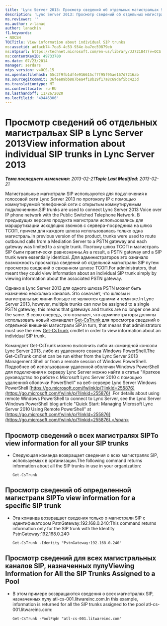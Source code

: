 ```yaml
---
title: 'Lync Server 2013: Просмотр сведений об отдельных магистральах SIP'
description: 'Lync Server 2013: Просмотр сведений об отдельных магистральах SIP.'
ms.reviewer: ''
ms.author: v-lanac
author: lanachin
f1.keywords:
- NOCSH
TOCTitle: View information about individual SIP trunks
ms:assetid: adfacb74-7ea5-4c53-934e-ba7ec59879eb
ms:mtpsurl: https://technet.microsoft.com/en-us/library/JJ721847(v=OCS.15)
ms:contentKeyID: 49733780
ms.date: 07/23/2014
manager: serdars
mtps_version: v=OCS.15
ms.openlocfilehash: 55c2f9fb1df4e916615cf7f95f95ae167d7216ab
ms.sourcegitcommit: 36fee89bb887bea4f18b19f17a8c69daf5bc423d
ms.translationtype: MT
ms.contentlocale: ru-RU
ms.lasthandoff: 11/26/2020
ms.locfileid: "49446306"
---
```

# <a name="view-information-about-individual-sip-trunks-in-lync-server-2013"></a><span data-ttu-id="ae543-103">Просмотр сведений об отдельных магистральах SIP в Lync Server 2013</span><span class="sxs-lookup"><span data-stu-id="ae543-103">View information about individual SIP trunks in Lync Server 2013</span></span>

<div data-xmlns="http://www.w3.org/1999/xhtml">

<div class="topic" data-xmlns="http://www.w3.org/1999/xhtml" data-msxsl="urn:schemas-microsoft-com:xslt" data-cs="https://msdn.microsoft.com/">

<div data-asp="https://msdn2.microsoft.com/asp">



</div>

<div id="mainSection">

<div id="mainBody"><span data-ttu-id="ae543-104">

<span> </span></span><span class="sxs-lookup"><span data-stu-id="ae543-104">

<span> </span></span></span>

<span data-ttu-id="ae543-105">_**Тема последнего изменения:** 2013-02-21_</span><span class="sxs-lookup"><span data-stu-id="ae543-105">_**Topic Last Modified:** 2013-02-21_</span></span>

<span data-ttu-id="ae543-106">Магистральные магистрали SIP используются для подключения к голосовой сети Lync Server 2013 по протоколу IP с помощью коммутируемой телефонной сети с открытым коммутируемым подключением.</span><span class="sxs-lookup"><span data-stu-id="ae543-106">SIP trunks are used to connect Lync Server 2013 Voice over IP phone network with the Public Switched Telephone Network.</span></span> <span data-ttu-id="ae543-107">В предыдущих версиях продукта магистрали использовались для маршрутизации исходящих звонков с сервера-посредника на шлюз ТСОП, причем для каждого шлюза использовалась только одна магистраль.</span><span class="sxs-lookup"><span data-stu-id="ae543-107">In previous version of the product, trunks were used to route outbound calls from a Mediation Server to a PSTN gateway and each gateway was limited to a single trunk.</span></span> <span data-ttu-id="ae543-108">Поэтому шлюз ТСОП и магистраль SIP были практически равнозначны.</span><span class="sxs-lookup"><span data-stu-id="ae543-108">As a result, a PSTN gateway and a SIP trunk were essentially identical.</span></span> <span data-ttu-id="ae543-109">Для администраторов это означало возможность просмотра сведений об отдельной магистрали SIP путем просмотра сведений о связанном шлюзе ТСОП.</span><span class="sxs-lookup"><span data-stu-id="ae543-109">For administrators, that meant they could view information about an individual SIP trunk simply by viewing information about the associated PSTN gateway.</span></span>

<span data-ttu-id="ae543-110">Однако в Lync Server 2013 для одного шлюза PSTN может быть назначено несколько каналов. Это означает, что шлюзы и магистральные линии больше не являются одними и теми же.</span><span class="sxs-lookup"><span data-stu-id="ae543-110">In Lync Server 2013, however, multiple trunks can now be assigned to a single PSTN gateway; this means that gateways and trunks are no longer one and the same.</span></span> <span data-ttu-id="ae543-111">В свою очередь, это означает, что администраторы должны использовать новый командлет [Get-CsTrunk](https://docs.microsoft.com/powershell/module/skype/Get-CsTrunk) для просмотра сведений о отдельной внешней магистрали SIP.</span><span class="sxs-lookup"><span data-stu-id="ae543-111">In turn, that means that administrators must use the new [Get-CsTrunk](https://docs.microsoft.com/powershell/module/skype/Get-CsTrunk) cmdlet in order to view information about an individual SIP trunk.</span></span>

<span data-ttu-id="ae543-112">Командлет Get-CsTrunk можно выполнить либо из командной консоли Lync Server 2013, либо из удаленного сеанса Windows PowerShell.</span><span class="sxs-lookup"><span data-stu-id="ae543-112">The Get-CsTrunk cmdlet can be run either from the Lync Server 2013 Management Shell or from a remote session of Windows PowerShell.</span></span> <span data-ttu-id="ae543-113">Подробнее об использовании удаленной оболочки Windows PowerShell для подключения к серверу Lync Server можно найти в статье "Краткое руководство по работе с Microsoft Lync Server 2010 с помощью удаленной оболочки PowerShell" на веб-сервере Lync Server Windows PowerShell [https://go.microsoft.com/fwlink/p/?linkId=255876](https://go.microsoft.com/fwlink/p/?linkid=255876) .</span><span class="sxs-lookup"><span data-stu-id="ae543-113">For details about using remote Windows PowerShell to connect to Lync Server, see the Lync Server Windows PowerShell blog article "Quick Start: Managing Microsoft Lync Server 2010 Using Remote PowerShell" at [https://go.microsoft.com/fwlink/p/?linkId=255876](https://go.microsoft.com/fwlink/p/?linkid=255876).</span></span>

<div>

## <a name="to-view-information-for-all-your-sip-trunks"></a><span data-ttu-id="ae543-114">Просмотр сведений о всех магистралях SIP</span><span class="sxs-lookup"><span data-stu-id="ae543-114">To view information for all your SIP trunks</span></span>

  - <span data-ttu-id="ae543-115">Следующая команда возвращает сведения о всех магистралях SIP, используемых в организации.</span><span class="sxs-lookup"><span data-stu-id="ae543-115">The following command returns information about all the SIP trunks in use in your organization:</span></span>
    
        Get-CsTrunk

</div>

<div>

## <a name="to-view-information-for-a-specific-sip-trunk"></a><span data-ttu-id="ae543-116">Просмотр сведений об определенной магистрали SIP</span><span class="sxs-lookup"><span data-stu-id="ae543-116">To view information for a specific SIP trunk</span></span>

  - <span data-ttu-id="ae543-117">Эта команда возвращает сведения только о магистрали SIP с идентификатором PstnGateway:192.168.0.240:</span><span class="sxs-lookup"><span data-stu-id="ae543-117">This command returns information only for the SIP trunk with the Identity PstnGateway:192.168.0.240:</span></span>
    
        Get-CsTrunk -Identity "PstnGateway:192.168.0.240"

</div>

<div>

## <a name="viewing-information-for-all-the-sip-trunks-assigned-to-a-pool"></a><span data-ttu-id="ae543-118">Просмотр сведений для всех магистральных каналов SIP, назначенных пулу</span><span class="sxs-lookup"><span data-stu-id="ae543-118">Viewing Information for All the SIP Trunks Assigned to a Pool</span></span>

  - <span data-ttu-id="ae543-119">В этом примере возвращаются сведения о всех магистралях SIP, назначенных пулу atl-cs-001.litwareinc.com.</span><span class="sxs-lookup"><span data-stu-id="ae543-119">In this example, information is returned for all the SIP trunks assigned to the pool atl-cs-001.litwareinc.com:</span></span>
    
        Get-CsTrunk -PoolFqdn "atl-cs-001.litwareinc.com"

<span data-ttu-id="ae543-120"></div>

</div>

<span> </span>

</div>

</div>

</span><span class="sxs-lookup"><span data-stu-id="ae543-120"></div>

</div>

<span> </span>

</div>

</div>

</span></span></div>

